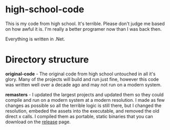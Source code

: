 # high-school-code
This is my code from high school. It's terrible. Please don't judge me based on how awful it is. I'm really a better programer now than I was back then.

Everything is written in .Net.

# Directory structure
**original-code** - The original code from high school untouched in all it's glory. Many of the projects will build and run just fine, however this code was written well over a decade ago and may not run on a modern system.

**remasters** - I updated the largest projects and updated them so they could compile and run on a modern system at a modern resolution. I made as few changes as possible so all the terrible logic is still there, but I changed the resolution, embeded the assets into the executable, and removed the old direct x calls. I compiled them as portable, static binaries that you can download on the [release](https://github.com/fuele/high-school-code/releases/tag/v1.0) page.

